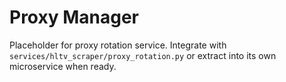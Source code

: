 # Proxy Manager

Placeholder for proxy rotation service. Integrate with `services/hltv_scraper/proxy_rotation.py` or extract into its own microservice when ready.
